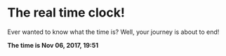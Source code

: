 # The real time clock!

Ever wanted to know what the time is? Well, your journey is about to end!

**The time is Nov 06, 2017, 19:51**